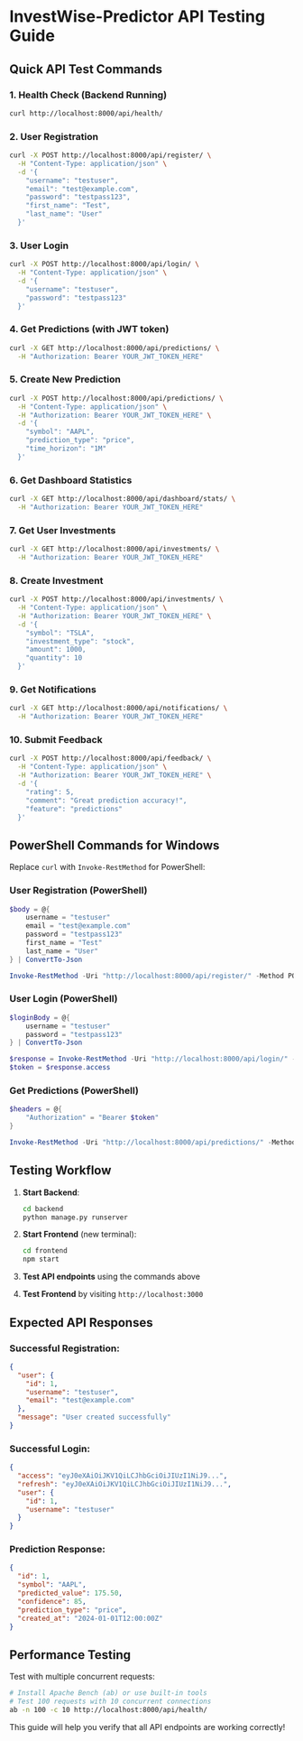 # InvestWise-Predictor API Testing Guide

## Quick API Test Commands

### 1. Health Check (Backend Running)
```bash
curl http://localhost:8000/api/health/
```

### 2. User Registration
```bash
curl -X POST http://localhost:8000/api/register/ \
  -H "Content-Type: application/json" \
  -d '{
    "username": "testuser",
    "email": "test@example.com",
    "password": "testpass123",
    "first_name": "Test",
    "last_name": "User"
  }'
```

### 3. User Login
```bash
curl -X POST http://localhost:8000/api/login/ \
  -H "Content-Type: application/json" \
  -d '{
    "username": "testuser",
    "password": "testpass123"
  }'
```

### 4. Get Predictions (with JWT token)
```bash
curl -X GET http://localhost:8000/api/predictions/ \
  -H "Authorization: Bearer YOUR_JWT_TOKEN_HERE"
```

### 5. Create New Prediction
```bash
curl -X POST http://localhost:8000/api/predictions/ \
  -H "Content-Type: application/json" \
  -H "Authorization: Bearer YOUR_JWT_TOKEN_HERE" \
  -d '{
    "symbol": "AAPL",
    "prediction_type": "price",
    "time_horizon": "1M"
  }'
```

### 6. Get Dashboard Statistics
```bash
curl -X GET http://localhost:8000/api/dashboard/stats/ \
  -H "Authorization: Bearer YOUR_JWT_TOKEN_HERE"
```

### 7. Get User Investments
```bash
curl -X GET http://localhost:8000/api/investments/ \
  -H "Authorization: Bearer YOUR_JWT_TOKEN_HERE"
```

### 8. Create Investment
```bash
curl -X POST http://localhost:8000/api/investments/ \
  -H "Content-Type: application/json" \
  -H "Authorization: Bearer YOUR_JWT_TOKEN_HERE" \
  -d '{
    "symbol": "TSLA",
    "investment_type": "stock",
    "amount": 1000,
    "quantity": 10
  }'
```

### 9. Get Notifications
```bash
curl -X GET http://localhost:8000/api/notifications/ \
  -H "Authorization: Bearer YOUR_JWT_TOKEN_HERE"
```

### 10. Submit Feedback
```bash
curl -X POST http://localhost:8000/api/feedback/ \
  -H "Content-Type: application/json" \
  -H "Authorization: Bearer YOUR_JWT_TOKEN_HERE" \
  -d '{
    "rating": 5,
    "comment": "Great prediction accuracy!",
    "feature": "predictions"
  }'
```

## PowerShell Commands for Windows

Replace `curl` with `Invoke-RestMethod` for PowerShell:

### User Registration (PowerShell)
```powershell
$body = @{
    username = "testuser"
    email = "test@example.com"
    password = "testpass123"
    first_name = "Test"
    last_name = "User"
} | ConvertTo-Json

Invoke-RestMethod -Uri "http://localhost:8000/api/register/" -Method POST -Body $body -ContentType "application/json"
```

### User Login (PowerShell)
```powershell
$loginBody = @{
    username = "testuser"
    password = "testpass123"
} | ConvertTo-Json

$response = Invoke-RestMethod -Uri "http://localhost:8000/api/login/" -Method POST -Body $loginBody -ContentType "application/json"
$token = $response.access
```

### Get Predictions (PowerShell)
```powershell
$headers = @{
    "Authorization" = "Bearer $token"
}

Invoke-RestMethod -Uri "http://localhost:8000/api/predictions/" -Method GET -Headers $headers
```

## Testing Workflow

1. **Start Backend**:
   ```bash
   cd backend
   python manage.py runserver
   ```

2. **Start Frontend** (new terminal):
   ```bash
   cd frontend
   npm start
   ```

3. **Test API endpoints** using the commands above

4. **Test Frontend** by visiting `http://localhost:3000`

## Expected API Responses

### Successful Registration:
```json
{
  "user": {
    "id": 1,
    "username": "testuser",
    "email": "test@example.com"
  },
  "message": "User created successfully"
}
```

### Successful Login:
```json
{
  "access": "eyJ0eXAiOiJKV1QiLCJhbGciOiJIUzI1NiJ9...",
  "refresh": "eyJ0eXAiOiJKV1QiLCJhbGciOiJIUzI1NiJ9...",
  "user": {
    "id": 1,
    "username": "testuser"
  }
}
```

### Prediction Response:
```json
{
  "id": 1,
  "symbol": "AAPL",
  "predicted_value": 175.50,
  "confidence": 85,
  "prediction_type": "price",
  "created_at": "2024-01-01T12:00:00Z"
}
```

## Performance Testing

Test with multiple concurrent requests:

```bash
# Install Apache Bench (ab) or use built-in tools
# Test 100 requests with 10 concurrent connections
ab -n 100 -c 10 http://localhost:8000/api/health/
```

This guide will help you verify that all API endpoints are working correctly!
